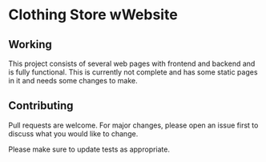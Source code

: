 # Clothing Store wWebsite

## Working
This project consists of several web pages with frontend and backend and is fully functional. This is currently not complete and has some static pages in it and needs some changes to make.

## Contributing
Pull requests are welcome. For major changes, please open an issue first to discuss what you would like to change.

Please make sure to update tests as appropriate.
